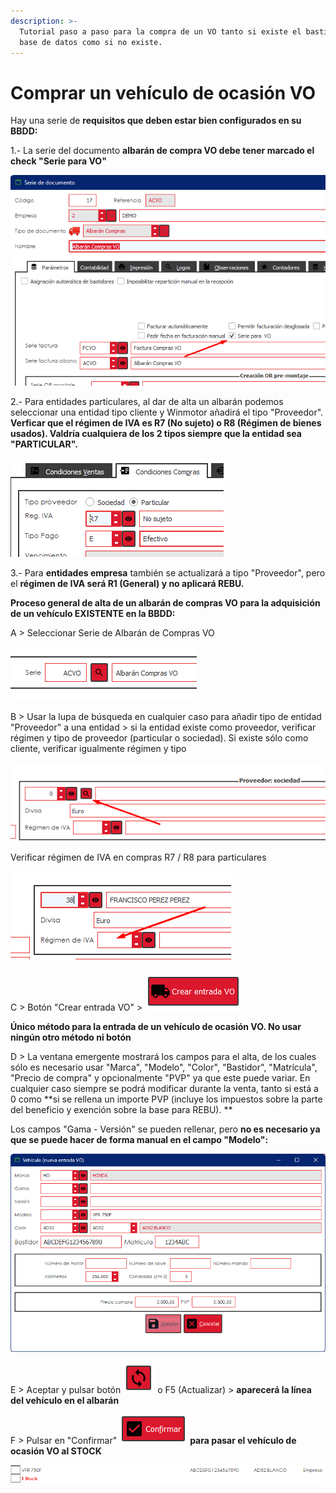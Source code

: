 ```yaml
---
description: >-
  Tutorial paso a paso para la compra de un VO tanto si existe el bastidor en la
  base de datos como si no existe.
---
```


# Comprar un vehículo de ocasión VO

Hay una serie de **requisitos que deben estar bien configurados en su BBDD:**

1.- La serie del documento **albarán de compra VO debe tener marcado el check "Serie para VO"**

![](<../.gitbook/assets/image (607).png>)

2.- Para entidades particulares, al dar de alta un albarán podemos seleccionar una entidad tipo cliente y Winmotor añadirá el tipo "Proveedor". **Verficar que el régimen de IVA es R7 (No sujeto) o R8 (Régimen de bienes usados). Valdría cualquiera de los 2 tipos siempre que la entidad sea "PARTICULAR".**

![](<../.gitbook/assets/image (606).png>)

3.- Para **entidades empresa** también se actualizará a tipo "Proveedor", pero el **régimen de IVA será R1 (General) y no aplicará REBU.**

**Proceso general de alta de un albarán de compras VO para la adquisición de un vehículo EXISTENTE en la BBDD:**

A > Seleccionar Serie de Albarán de Compras VO

![](<../.gitbook/assets/image (613).png>)

B > Usar la lupa de búsqueda en cualquier caso para añadir tipo de entidad "Proveedor" a una entidad > si la entidad existe como proveedor, verificar régimen y tipo de proveedor (particular o sociedad). Si existe sólo como cliente, verificar igualmente régimen y tipo

![](<../.gitbook/assets/image (611).png>)

Verificar régimen de IVA en compras R7 / R8 para particulares

![](<../.gitbook/assets/image (614).png>)

C > Botón "Crear entrada VO" > ![](<../.gitbook/assets/image (610).png>)

**Único método para la entrada de un vehículo de ocasión VO. No usar ningún otro método ni botón**

D > La ventana emergente mostrará los campos para el alta, de los cuales sólo es necesario usar "Marca", "Modelo", "Color", "Bastidor", "Matrícula", "Precio de compra" y opcionalmente "PVP" ya que este puede variar. En cualquier caso siempre se podrá modificar durante la venta, tanto si está a 0 como **si se rellena un importe PVP (incluye los impuestos sobre la parte del beneficio y exención sobre la base para REBU). **

Los campos "Gama - Versión" se pueden rellenar, pero **no es necesario ya que se puede hacer de forma manual en el campo "Modelo":**

![](<../.gitbook/assets/image (612).png>)

E > Aceptar y pulsar botón ![](<../.gitbook/assets/image (609).png>) o F5 (Actualizar) > **aparecerá la línea del vehículo en el albarán**

F > Pulsar en "Confirmar" ![](<../.gitbook/assets/image (605).png>) **para pasar el vehículo de ocasión VO al STOCK**

****![](<../.gitbook/assets/image (608).png>)****
